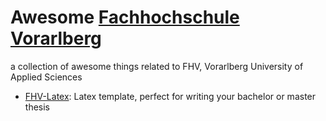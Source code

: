 # Awesome [Fachhochschule Vorarlberg](https://fhv.at)

a collection of awesome things related to FHV, Vorarlberg University of Applied Sciences

- [FHV-Latex](https://github.com/pasrom/FHV-Latex): Latex template, perfect for writing your bachelor or master thesis
